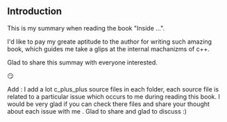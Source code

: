 ## Introduction

This is my summary when reading the book  "Inside ...". 

I'd like to pay my greate aptitude to the author for writing such amazing book, which guides me take a glips at the internal machanizms of c++. 

Glad to share this summay with everyone interested.

:smirk:

Add :
	I add a lot c_plus_plus source files in each folder, each source file is related to a particular issue which occurs to me during reading this book.
	I would be very glad if you can check there files and share your thought about each issue with me .
	Glad to share and glad to discuss :)
